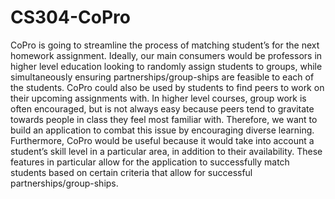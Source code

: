 # CS304-CoPro

CoPro is going to streamline the process of matching student’s for the next homework assignment. Ideally, our main consumers would be professors in higher level education looking to randomly assign students to groups, while simultaneously ensuring partnerships/group-ships are feasible to each of the students. CoPro could also be used by students to find peers to work on their upcoming assignments with. In higher level courses, group work is often encouraged, but is not always easy because peers tend to gravitate towards people in class they feel most familiar with. Therefore, we want to build an application to combat this issue by encouraging diverse learning. Furthermore, CoPro would be useful because it would take into account a student’s skill level in a particular area, in addition to their availability. These features in particular allow for the application to successfully match students based on certain criteria that allow for successful partnerships/group-ships.
